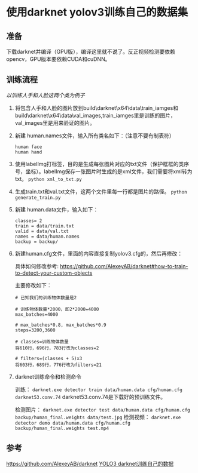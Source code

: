 # 使用darknet yolov3训练自己的数据集

 ## 准备
下载darknet并编译（GPU版），编译这里就不说了。反正视频检测要依赖opencv，GPU版本要依赖CUDA和cuDNN。

## 训练流程
*以训练人手和人脸这两个类为例子*


1. 将包含人手和人脸的图片放到build\darknet\x64\data\train_iamges和build\darknet\x64\data\val_images,train_iamges里是训练的图片，val_images里是用来验证的图片。

2. 新建 human.names文件，输入所有类名如下：（注意不要有制表符）
    ```
    human face
    human hand
    ```

3. 使用labelImg打标签，目的是生成每张图片对应的txt文件（保护框框的类序号，坐标）。labelImg保存一张图片时生成的是xml文件，我们需要将xml转为txt。
`python xml_to_txt.py`

4. 生成train.txt和val.txt文件，这两个文件里每一行都是图片的路径。
`python generate_train.py`

5. 新建 human.data文件，输入如下：
    ```
    classes= 2
    train = data/train.txt
    valid = data/val.txt
    names = data/human.names
    backup = backup/
    ```

6. 新建human.cfg文件，里面的内容直接复制yolov3.cfg的，然后再修改：  

    具体如何修改参考: https://github.com/AlexeyAB/darknet#how-to-train-to-detect-your-custom-objects  

    主要修改如下：
    ```
    # 已知我们的训练物体数量是2

    # 训练物体数量*2000，即2*2000=4000
    max_batches=4000 

    # max_batches*0.8, max_batches*0.9
    steps=3200,3600

    # classes=训练物体数量
    将610行，696行，783行改为classes=2

    # filters=(classes + 5)x3
    将603行，689行，776行改为filters=21
    ```

7. darknet训练命令和检测命令

    训练：
    `darknet.exe detector train data/human.data cfg/human.cfg darknet53.conv.74`
    darknet53.conv.74是下载好的预训练文件。

    检测图片：
    `darknet.exe detector test data/human.data cfg/human.cfg backup/human_final.weights data/test.jpg`
    检测视频：
    `darknet.exe detector demo data/human.data cfg/human.cfg backup/human_final.weights test.mp4`

## 参考
https://github.com/AlexeyAB/darknet
[YOLO3 darknet训练自己的数据](https://zhuanlan.zhihu.com/p/45852709)
